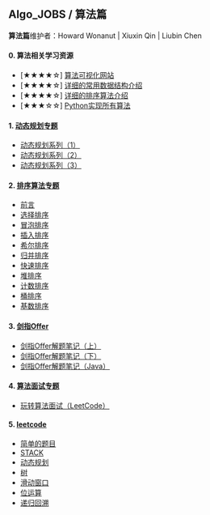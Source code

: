 ## Algo_JOBS / 算法篇

**算法篇**维护者：Howard Wonanut | Xiuxin Qin | Liubin Chen



#### 0. 算法相关学习资源

- [★★★★☆] [算法可视化网站](https://visualgo.net/zh)
- [★★★★☆] [详细的常用数据结构介绍](https://github.com/zhipingChen/DataStructure)
- [★★★★☆] [详细的排序算法介绍](https://github.com/zhipingChen/SortingAlgorithm)
- [★★★☆☆] [Python实现所有算法](https://github.com/TheAlgorithms/Python)

#### 1. [动态规划专题](./动态规划专题/README.md)

- [动态规划系列（1）](./动态规划专题/动态规划系列1.md)
- [动态规划系列（2）](./动态规划专题/动态规划系列2.md)
- [动态规划系列（3）](./动态规划专题/动态规划系列3.md)

#### 2. [排序算法专题](./排序算法专题/README.md)

- [前言](./排序算法专题/十大排序算法.md)
- [选择排序](./排序算法专题/十大排序算法.md)
- [冒泡排序](./排序算法专题/十大排序算法.md)
- [插入排序](./排序算法专题/十大排序算法.md)
- [希尔排序](./排序算法专题/十大排序算法.md)
- [归并排序](./排序算法专题/十大排序算法.md)
- [快速排序](./排序算法专题/十大排序算法.md)
- [堆排序](./排序算法专题/十大排序算法.md)
- [计数排序](./排序算法专题/十大排序算法.md)
- [桶排序](./排序算法专题/十大排序算法.md)
- [基数排序](./排序算法专题/十大排序算法.md)

#### 3. [剑指Offer](./剑指Offer/README.md)

- [剑指Offer解题笔记（上）](./剑指Offer/剑指Offer解题笔记（上）.md)
- [剑指Offer解题笔记（下）](./剑指Offer/剑指Offer解题笔记（下）.md)
- [剑指Offer解题笔记（Java）](./剑指Offer/剑指Offer解题笔记（Java）.md)

#### 4. [算法面试专题](./算法面试专题/README.md)

- [玩转算法面试（LeetCode）](./算法面试专题/玩转算法面试（LeetCode）.md)

#### 5. [leetcode](./leetcode/README.md)

* [简单的题目](./leetcode/简单的题.md)
* [STACK](./leetcode/STACK.md)
* [动态规划](./leetcode/动态规划.md)
* [树](./leetcode/树的相关练习.md)
* [滑动窗口](./leetcode/滑动窗口.md)
* [位运算](./leetcode/位运算.md)
* [递归回溯](./leetcode/递归回溯的题目.md)





